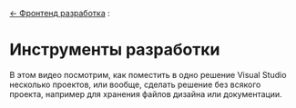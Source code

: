 ﻿[← Фронтенд разработка](/README.md)  :

# Инструменты разработки

В этом видео посмотрим, как поместить в одно решение Visual Studio несколько проектов, или вообще, сделать решение без всякого проекта, например для хранения файлов дизайна или документации.

<!---
<p align="center">
   <a  href="https://youtu.be/..." target="_blank" title="Инструменты" >
       <img src="https://img.youtube.com/vi/.../mqdefault.jpg" width="320" height="180" alt="Фронтенд">
   </a>
</p>
-->
